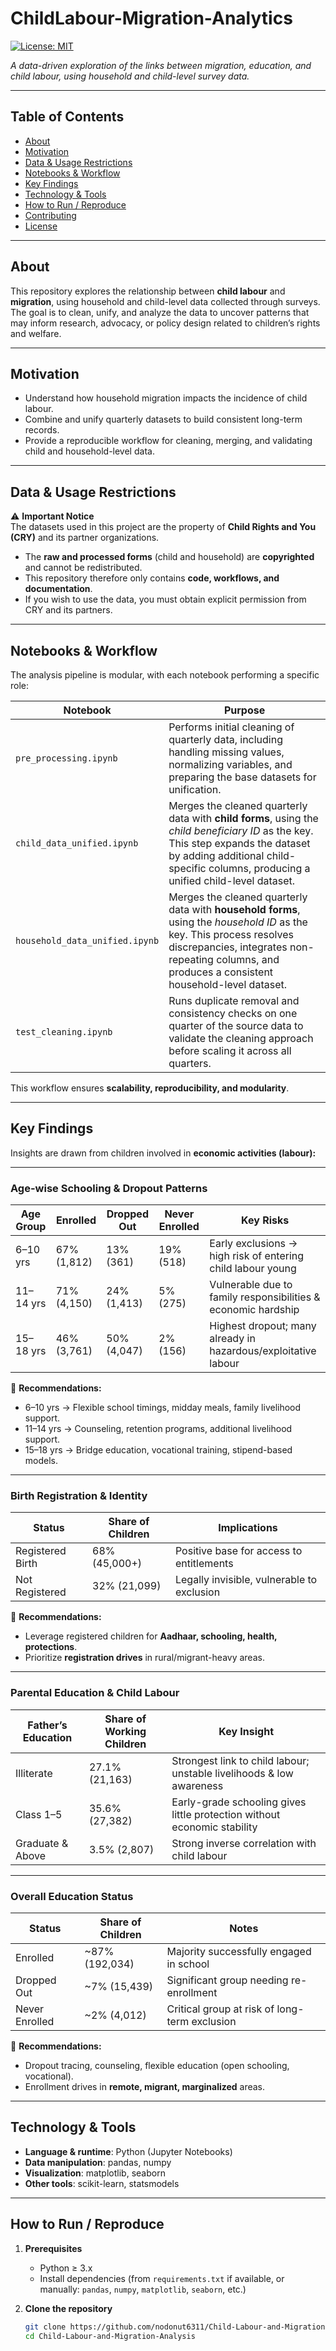 # ChildLabour-Migration-Analytics

[![License: MIT](https://img.shields.io/badge/License-MIT-blue.svg)](LICENSE)

*A data-driven exploration of the links between migration, education, and child labour, using household and child-level survey data.*  

---

## Table of Contents

- [About](#about)  
- [Motivation](#motivation)  
- [Data & Usage Restrictions](#data--usage-restrictions)  
- [Notebooks & Workflow](#notebooks--workflow)  
- [Key Findings](#key-findings)  
- [Technology & Tools](#technology--tools)  
- [How to Run / Reproduce](#how-to-run--reproduce)  
- [Contributing](#contributing)  
- [License](#license)  

---

## About

This repository explores the relationship between **child labour** and **migration**, using household and child-level data collected through surveys.  
The goal is to clean, unify, and analyze the data to uncover patterns that may inform research, advocacy, or policy design related to children’s rights and welfare.

---

## Motivation

- Understand how household migration impacts the incidence of child labour.  
- Combine and unify quarterly datasets to build consistent long-term records.  
- Provide a reproducible workflow for cleaning, merging, and validating child and household-level data.  

---

## Data & Usage Restrictions

⚠️ **Important Notice**  
The datasets used in this project are the property of **Child Rights and You (CRY)** and its partner organizations.  

- The **raw and processed forms** (child and household) are **copyrighted** and cannot be redistributed.  
- This repository therefore only contains **code, workflows, and documentation**.  
- If you wish to use the data, you must obtain explicit permission from CRY and its partners.  

---

## Notebooks & Workflow

The analysis pipeline is modular, with each notebook performing a specific role:

| Notebook | Purpose |
| --- | --- |
| `pre_processing.ipynb` | Performs initial cleaning of quarterly data, including handling missing values, normalizing variables, and preparing the base datasets for unification. |
| `child_data_unified.ipynb` | Merges the cleaned quarterly data with **child forms**, using the *child beneficiary ID* as the key. This step expands the dataset by adding additional child-specific columns, producing a unified child-level dataset. |
| `household_data_unified.ipynb` | Merges the cleaned quarterly data with **household forms**, using the *household ID* as the key. This process resolves discrepancies, integrates non-repeating columns, and produces a consistent household-level dataset. |
| `test_cleaning.ipynb` | Runs duplicate removal and consistency checks on one quarter of the source data to validate the cleaning approach before scaling it across all quarters. |

This workflow ensures **scalability, reproducibility, and modularity**.

---

## Key Findings

Insights are drawn from children involved in **economic activities (labour):**

---

### Age-wise Schooling & Dropout Patterns

| Age Group | Enrolled | Dropped Out | Never Enrolled | Key Risks |
|-----------|----------|-------------|----------------|-----------|
| 6–10 yrs  | 67% (1,812) | 13% (361) | 19% (518) | Early exclusions → high risk of entering child labour young |
| 11–14 yrs | 71% (4,150) | 24% (1,413) | 5% (275) | Vulnerable due to family responsibilities & economic hardship |
| 15–18 yrs | 46% (3,761) | 50% (4,047) | 2% (156) | Highest dropout; many already in hazardous/exploitative labour |

🔹 **Recommendations:**  
- 6–10 yrs → Flexible school timings, midday meals, family livelihood support.  
- 11–14 yrs → Counseling, retention programs, additional livelihood support.  
- 15–18 yrs → Bridge education, vocational training, stipend-based models.  

---

### Birth Registration & Identity

| Status              | Share of Children | Implications |
|---------------------|-------------------|--------------|
| Registered Birth    | 68% (45,000+)     | Positive base for access to entitlements |
| Not Registered      | 32% (21,099)      | Legally invisible, vulnerable to exclusion |

🔹 **Recommendations:**  
- Leverage registered children for **Aadhaar, schooling, health, protections**.  
- Prioritize **registration drives** in rural/migrant-heavy areas.  

---

### Parental Education & Child Labour

| Father’s Education  | Share of Working Children | Key Insight |
|---------------------|---------------------------|-------------|
| Illiterate          | 27.1% (21,163)           | Strongest link to child labour; unstable livelihoods & low awareness |
| Class 1–5           | 35.6% (27,382)           | Early-grade schooling gives little protection without economic stability |
| Graduate & Above    | 3.5% (2,807)             | Strong inverse correlation with child labour |

---

### Overall Education Status

| Status         | Share of Children | Notes |
|----------------|-------------------|-------|
| Enrolled       | ~87% (192,034)    | Majority successfully engaged in school |
| Dropped Out    | ~7% (15,439)      | Significant group needing re-enrollment |
| Never Enrolled | ~2% (4,012)       | Critical group at risk of long-term exclusion |

🔹 **Recommendations:**  
- Dropout tracing, counseling, flexible education (open schooling, vocational).  
- Enrollment drives in **remote, migrant, marginalized** areas.  

---

## Technology & Tools

- **Language & runtime**: Python (Jupyter Notebooks)  
- **Data manipulation**: pandas, numpy  
- **Visualization**: matplotlib, seaborn 
- **Other tools**: scikit-learn, statsmodels 

---

## How to Run / Reproduce

1. **Prerequisites**  
   - Python ≥ 3.x  
   - Install dependencies (from `requirements.txt` if available, or manually: `pandas`, `numpy`, `matplotlib`, `seaborn`, etc.)

2. **Clone the repository**

   ```bash
   git clone https://github.com/nodonut6311/Child-Labour-and-Migration-Analysis.git
   cd Child-Labour-and-Migration-Analysis
